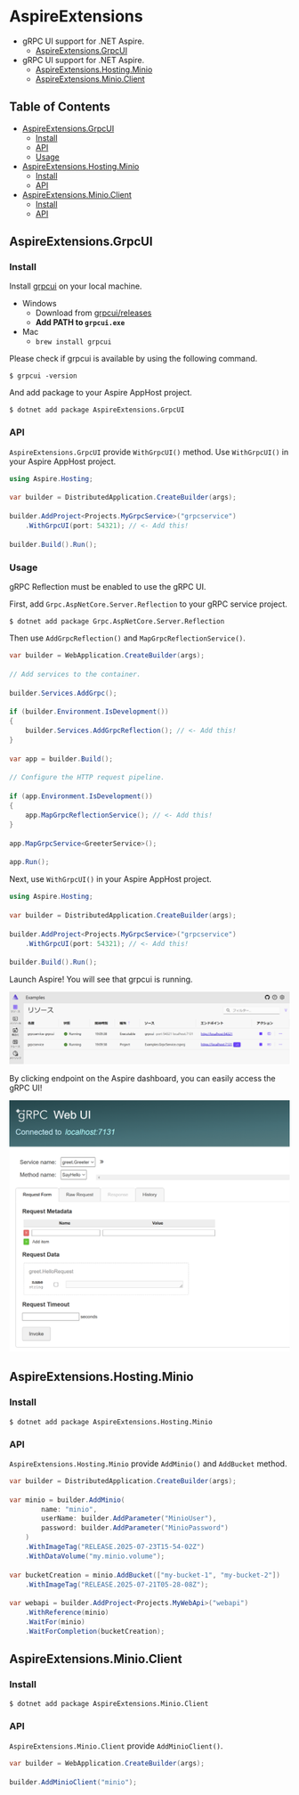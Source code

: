 # AspireExtensions

- gRPC UI support for .NET Aspire.
  - [AspireExtensions.GrpcUI](https://www.nuget.org/packages/AspireExtensions.GrpcUI/)
- gRPC UI support for .NET Aspire.
  - [AspireExtensions.Hosting.Minio](https://www.nuget.org/packages/AspireExtensions.Hosting.Minio/)
  - [AspireExtensions.Minio.Client](https://www.nuget.org/packages/AspireExtensions.Minio.Client/)

## Table of Contents

- [AspireExtensions.GrpcUI](#aspireextensionsgrpcui)
  - [Install](#install)
  - [API](#api)
  - [Usage](#usage)
- [AspireExtensions.Hosting.Minio](#aspireextensionshostingminio)
  - [Install](#install-1)
  - [API](#api-1)
- [AspireExtensions.Minio.Client](#aspireextensionsminioclient)
  - [Install](#install-2)
  - [API](#api-2)

## AspireExtensions.GrpcUI

### Install

Install [grpcui](https://github.com/fullstorydev/grpcui) on your local machine.

- Windows
  - Download from [grpcui/releases](https://github.com/fullstorydev/grpcui/releases)
  - **Add PATH to `grpcui.exe`**
- Mac
  - `brew install grpcui`

Please check if grpcui is available by using the following command.

```
$ grpcui -version
```

And add package to your Aspire AppHost project.

```
$ dotnet add package AspireExtensions.GrpcUI
```

### API

`AspireExtensions.GrpcUI` provide `WithGrpcUI()` method.
Use `WithGrpcUI()` in your Aspire AppHost project.

```cs
using Aspire.Hosting;

var builder = DistributedApplication.CreateBuilder(args);

builder.AddProject<Projects.MyGrpcService>("grpcservice")
    .WithGrpcUI(port: 54321); // <- Add this!

builder.Build().Run();
```

### Usage

gRPC Reflection must be enabled to use the gRPC UI.

First, add `Grpc.AspNetCore.Server.Reflection` to your gRPC service project.

```
$ dotnet add package Grpc.AspNetCore.Server.Reflection
```

Then use `AddGrpcReflection()` and `MapGrpcReflectionService()`.

```cs
var builder = WebApplication.CreateBuilder(args);

// Add services to the container.

builder.Services.AddGrpc();

if (builder.Environment.IsDevelopment())
{
    builder.Services.AddGrpcReflection(); // <- Add this!
}

var app = builder.Build();

// Configure the HTTP request pipeline.

if (app.Environment.IsDevelopment())
{
    app.MapGrpcReflectionService(); // <- Add this!
}

app.MapGrpcService<GreeterService>();

app.Run();
```

Next, use `WithGrpcUI()` in your Aspire AppHost project.

```cs
using Aspire.Hosting;

var builder = DistributedApplication.CreateBuilder(args);

builder.AddProject<Projects.MyGrpcService>("grpcservice")
    .WithGrpcUI(port: 54321); // <- Add this!

builder.Build().Run();
```

Launch Aspire! You will see that grpcui is running.

![](./imgs/aspiredashboard.png)

By clicking endpoint on the Aspire dashboard, you can easily access the gRPC UI!

![](/imgs/grpcui.png)

## AspireExtensions.Hosting.Minio

### Install

```
$ dotnet add package AspireExtensions.Hosting.Minio
```

### API

`AspireExtensions.Hosting.Minio` provide `AddMinio()` and `AddBucket` method.

```cs
var builder = DistributedApplication.CreateBuilder(args);

var minio = builder.AddMinio(
        name: "minio",
        userName: builder.AddParameter("MinioUser"),
        password: builder.AddParameter("MinioPassword")
    )
    .WithImageTag("RELEASE.2025-07-23T15-54-02Z")
    .WithDataVolume("my.minio.volume");

var bucketCreation = minio.AddBucket(["my-bucket-1", "my-bucket-2"])
    .WithImageTag("RELEASE.2025-07-21T05-28-08Z");

var webapi = builder.AddProject<Projects.MyWebApi>("webapi")
    .WithReference(minio)
    .WaitFor(minio)
    .WaitForCompletion(bucketCreation);
```

## AspireExtensions.Minio.Client

### Install

```
$ dotnet add package AspireExtensions.Minio.Client
```

### API

`AspireExtensions.Minio.Client` provide `AddMinioClient()`.

```cs
var builder = WebApplication.CreateBuilder(args);

builder.AddMinioClient("minio");
```
